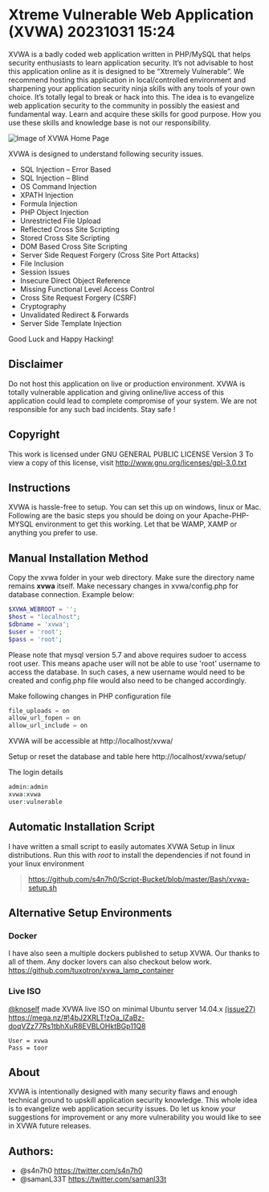 Xtreme Vulnerable Web Application (XVWA) 
20231031 15:24
=========================================
XVWA is a badly coded web application written in PHP/MySQL that helps security enthusiasts to learn application security.  It’s not advisable to host this application online as it is designed to be “Xtremely Vulnerable”. We recommend hosting this application in local/controlled environment and sharpening your application security ninja skills with any tools of your own choice. It’s totally legal to break or hack into this. The idea is to evangelize web application security to the community in possibly the easiest and fundamental way. Learn and acquire these skills for good purpose. How you use these skills and knowledge base is not our responsibility. 


![Image of XVWA Home Page](https://pbs.twimg.com/media/CWsFq1SVEAACsCh.png:large) 

XVWA is designed to understand following security issues. 

+ SQL Injection – Error Based 
+ SQL Injection – Blind
+ OS Command Injection
+ XPATH Injection 
+ Formula Injection
+ PHP Object Injection 
+ Unrestricted File Upload
+ Reflected Cross Site Scripting 
+ Stored Cross Site Scripting 
+ DOM Based Cross Site Scripting 
+ Server Side Request Forgery (Cross Site Port Attacks) 
+ File Inclusion 
+ Session Issues 
+ Insecure Direct Object Reference 
+ Missing Functional Level Access Control 
+ Cross Site Request Forgery (CSRF)
+ Cryptography 
+ Unvalidated Redirect & Forwards
+ Server Side Template Injection

Good Luck and Happy Hacking!


## Disclaimer 

Do not host this application on live or production environment. XVWA is totally vulnerable application and giving online/live access of this application could lead to complete compromise of your system. We are not responsible for any such bad incidents. Stay safe ! 

## Copyright
This work is licensed under GNU GENERAL PUBLIC LICENSE Version 3
To view a copy of this license, visit http://www.gnu.org/licenses/gpl-3.0.txt


## Instructions 
XVWA is hassle-free to setup. You can set this up on windows, linux or Mac. Following are the basic steps you should be doing on your Apache-PHP-MYSQL environment to get this working.  Let that be WAMP, XAMP or anything you prefer to use. 

## Manual Installation Method

Copy the xvwa folder in your web directory. Make sure the directory name remains **xvwa** itself. Make necessary changes in xvwa/config.php for database connection. Example below: 

```php
$XVWA_WEBROOT = '';  
$host = "localhost"; 
$dbname = 'xvwa';  
$user = 'root'; 
$pass = 'root';
```

Please note that mysql version 5.7 and above requires sudoer to access root user. This means apache user will not be able to use 'root' username to access the database. In such cases, a new username would need to be created and config.php file would also need to be changed accordingly.  


Make following changes in PHP configuration file

```php
file_uploads = on 
allow_url_fopen = on 
allow_url_include = on 
```

XVWA will be accessible at http://localhost/xvwa/

Setup or reset the database and table here http://localhost/xvwa/setup/

The login details

```php
admin:admin
xvwa:xvwa
user:vulnerable
```

## Automatic Installation Script
I have written a small script to easily automates XVWA Setup in linux distributions. Run this with *root* to install the dependencies if not found in your linux environment
>https://github.com/s4n7h0/Script-Bucket/blob/master/Bash/xvwa-setup.sh 

## Alternative Setup Environments
### Docker 
I have also seen a multiple dockers published to setup XVWA. Our thanks to all of them. Any docker lovers can also checkout below work. https://github.com/tuxotron/xvwa_lamp_container 
### Live ISO 
[@knoself](https://twitter.com/knoself) made XVWA live ISO on minimal Ubuntu server 14.04.x [(issue27)](https://github.com/s4n7h0/xvwa/issues/27)
https://mega.nz/#!4bJ2XRLT!zOa_IZaBz-doqVZz77Rs1tbhXuR8EVBLOHktBGp11Q8 
```
User = xvwa
Pass = toor
```

## About 
XVWA is intentionally designed with many security flaws and enough technical ground to upskill application security knowledge. This whole idea is to evangelize web application security issues. Do let us know your suggestions for improvement or any more vulnerability you would like to see in XVWA future releases. 


## Authors:

- @s4n7h0 https://twitter.com/s4n7h0
- @samanL33T https://twitter.com/samanl33t 
